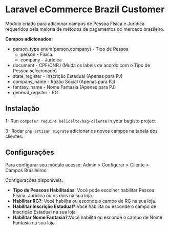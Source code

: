 # Laravel eCommerce Brazil Customer 

Módulo criado para adicionar campos de Pessoa Física e Jurídica requeridos pela maioria de métodos de pagamentos do mercado brasileiro.

**Campos adicionados:**
* person_type enum(person,company) - Tipo de Pessoa
    * person - Física
    * company - Jurídica
* document - CPF/CNPJ (Muda os labels de acordo com o Tipo de Pessoa selecionado)
* state_register - Inscrição Estadual (Apenas para PJ)
* company_name - Razão Social (Apenas para PJ)
* fantasy_name - Nome Fantasia (Apenas para PJ)
* general_register - RG

## Instalação

1- Run `composer require helidalto/bag-cliente` in your bagisto project

3- Rodar `php artisan migrate` adicionar os novos campos na tabela dos clientes.

## Configurações

Para configurar seu módulo acesse: Admin > Configurar > Cliente > Campos Brasileiros.

Configurações disponíveis:

* **Tipo de Pessoas Habilitadas**: Você pode escolher habilitar Pessoa Física, Jurídica ou os dois na sua loja.
* **Habilitar RG?**: Você habilita ou esconde o campo de RG na sua loja.
* **Habilitar Inscrição Estadual?**:Você habilita ou esconde o campo de Inscrição Estadual na sua loja
* **Habilitar Nome Fantasia?**:Você habilita ou esconde o campo de Nome Fantasia na sua loja

